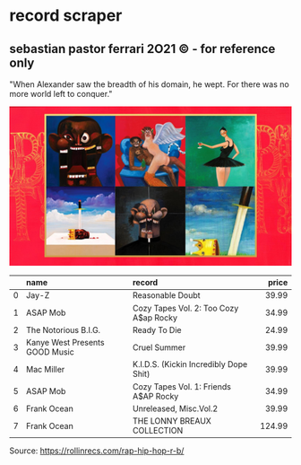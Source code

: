 # record scraper
## sebastian pastor ferrari 2O21 © - for reference only
"When Alexander saw the breadth of his domain, he wept. For there was no more world left to conquer."

![image](images/cover.jpg)


|    | name                           | record                                 |   price |
|---:|:-------------------------------|:---------------------------------------|--------:|
|  0 | Jay-Z                          | Reasonable Doubt                       |   39.99 |
|  1 | ASAP Mob                       | Cozy Tapes Vol. 2: Too Cozy A$ap Rocky |   34.99 |
|  2 | The Notorious B.I.G.           | Ready To Die                           |   24.99 |
|  3 | Kanye West Presents GOOD Music | Cruel Summer                           |   39.99 |
|  4 | Mac Miller                     | K.I.D.S. (Kickin Incredibly Dope Shit) |   39.99 |
|  5 | ASAP Mob                       | Cozy Tapes Vol. 1: Friends A$AP Rocky  |   34.99 |
|  6 | Frank Ocean                    | Unreleased, Misc.Vol.2                 |   39.99 |
|  7 | Frank Ocean                    | THE LONNY BREAUX COLLECTION            |  124.99 |


Source: https://rollinrecs.com/rap-hip-hop-r-b/
